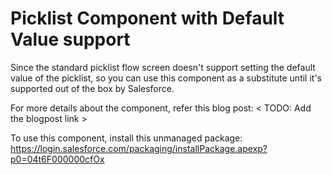 # Picklist Component with Default Value support
Since the standard picklist flow screen doesn't support setting the default value of the picklist, so you can use this component as a substitute until it's supported out of the box by Salesforce.

For more details about the component, refer this blog post: < TODO: Add the blogpost link >


To use this component, install this unmanaged package: https://login.salesforce.com/packaging/installPackage.apexp?p0=04t6F000000cfOx

